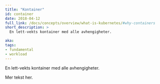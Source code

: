 ```yaml
---
title: "Kontainer"
id: container
date: 2018-04-12
full_link: /docs/concepts/overview/what-is-kubernetes/#why-containers
short_description: >
  En lett-vekts kontainer med alle avhengigheter.

aka:
tags:
- fundamental
- workload
---
```

 En lett-vekts kontainer med alle avhengigheter.

<!--more-->

Mer tekst her.